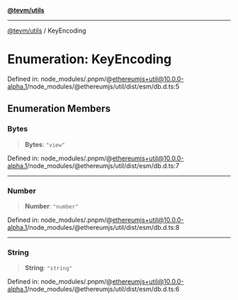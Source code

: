 [**@tevm/utils**](../README.md)

***

[@tevm/utils](../globals.md) / KeyEncoding

# Enumeration: KeyEncoding

Defined in: node\_modules/.pnpm/@ethereumjs+util@10.0.0-alpha.1/node\_modules/@ethereumjs/util/dist/esm/db.d.ts:5

## Enumeration Members

### Bytes

> **Bytes**: `"view"`

Defined in: node\_modules/.pnpm/@ethereumjs+util@10.0.0-alpha.1/node\_modules/@ethereumjs/util/dist/esm/db.d.ts:7

***

### Number

> **Number**: `"number"`

Defined in: node\_modules/.pnpm/@ethereumjs+util@10.0.0-alpha.1/node\_modules/@ethereumjs/util/dist/esm/db.d.ts:8

***

### String

> **String**: `"string"`

Defined in: node\_modules/.pnpm/@ethereumjs+util@10.0.0-alpha.1/node\_modules/@ethereumjs/util/dist/esm/db.d.ts:6
